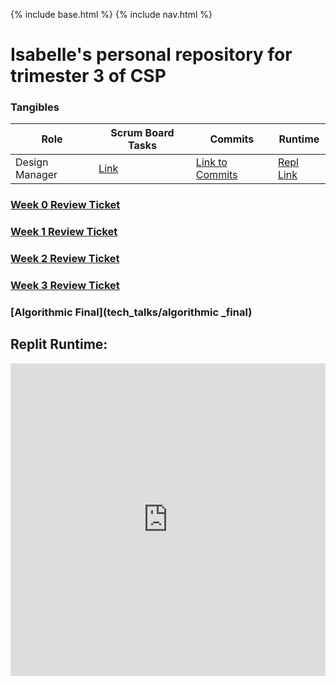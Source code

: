 {% include base.html %}
{% include nav.html %}
# Isabelle's personal repository for trimester 3 of CSP
### Tangibles
| Role  | Scrum Board Tasks  | Commits  | Runtime |
|---|---|---|---|
| Design Manager  | [Link](https://github.com/Reem57/n224-too/projects/1?card_filter_query=assignee%3Aisabelle926)  | [Link to Commits](https://github.com/Reem57/n224-too/commits?author=isabelle926)  |  [Repl Link](https://replit.com/@IsabelleGunawa1/isabellecsptri3individual) |
### [Week 0 Review Ticket](https://github.com/isabelle926/isabelle_csptri3_individual/issues/1)
### [Week 1 Review Ticket](https://github.com/isabelle926/isabelle_csptri3_individual/issues/2)
### [Week 2 Review Ticket](https://github.com/isabelle926/isabelle_csptri3_individual/issues/3)
### [Week 3 Review Ticket](https://github.com/isabelle926/isabelle_csptri3_individual/issues/4)

### [Algorithmic Final](tech_talks/algorithmic _final)
## Replit Runtime:
<iframe frameborder="0" width="100%" height="500px" src="https://replit.com/@IsabelleGunawa1/isabellecsptri3individual?embed=true"></iframe>